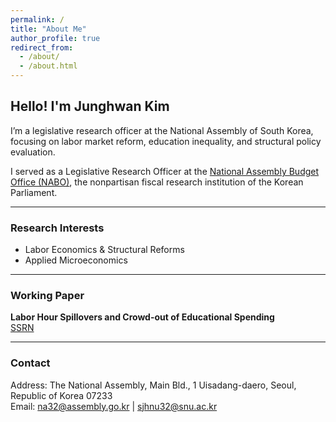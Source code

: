 ```yaml
---
permalink: /
title: "About Me"
author_profile: true
redirect_from: 
  - /about/
  - /about.html
---
```




## Hello! I'm Junghwan Kim  

I’m a legislative research officer at the National Assembly of South Korea, focusing on labor market reform, education inequality, and structural policy evaluation.

I served as a Legislative Research Officer at the [National Assembly Budget Office (NABO)](https://korea.nabo.go.kr/naboEng/main/main.do), the nonpartisan fiscal research institution of the Korean Parliament.


---

### Research Interests
- Labor Economics & Structural Reforms    
- Applied Microeconomics

---

### Working Paper
**Labor Hour Spillovers and Crowd-out of Educational Spending**   
[SSRN](https://papers.ssrn.com/sol3/papers.cfm?abstract_id=5214642) 

---

### Contact
Address: The National Assembly, Main Bld., 1 Uisadang-daero, Seoul, Republic of Korea 07233  
Email: na32@assembly.go.kr | sjhnu32@snu.ac.kr 
